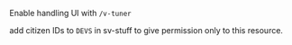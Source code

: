 Enable handling UI with `/v-tuner`

add citizen IDs to `DEVS` in sv-stuff to give permission only to this resource.
